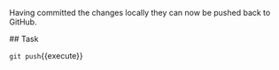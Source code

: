 Having committed the changes locally they can now be pushed back to GitHub.

## Task

`git push`{{execute}}
